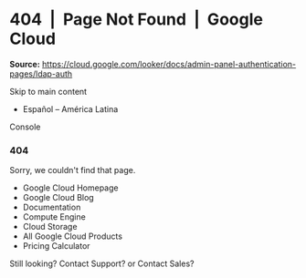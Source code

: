 # 404  |  Page Not Found  |  Google Cloud

**Source:** https://cloud.google.com/looker/docs/admin-panel-authentication-pages/ldap-auth

Skip to main content 
  * Español – América Latina

Console 
### 404
Sorry, we couldn't find that page. 
  * Google Cloud Homepage
  * Google Cloud Blog
  * Documentation
  * Compute Engine
  * Cloud Storage
  * All Google Cloud Products
  * Pricing Calculator


Still looking? Contact Support? or Contact Sales?


